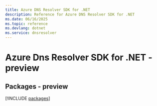 ```yaml
---
title: Azure DNS Resolver SDK for .NET
description: Reference for Azure DNS Resolver SDK for .NET
ms.date: 06/16/2025
ms.topic: reference
ms.devlang: dotnet
ms.service: dnsresolver
---
```

# Azure Dns Resolver SDK for .NET - preview
## Packages - preview
[!INCLUDE [packages](dns-resolver-index.md)]